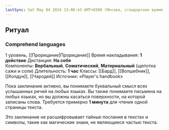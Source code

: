 ```yaml
---
lastSync: Sat May 04 2024 13:08:43 GMT+0300 (Москва, стандартное время)
---
```

## Ритуал
### Comprehend languages
1 уровень, [[Прорицание|Прорицание]]
Время накладывания: **1 действие**
Дистанция: **На себя**
Компоненты: **Вербальный**, **Соматический**, **Материальный** (щепотка сажи и соли)
Длительность: **1 час**
Классы: [[Бард]], [[Волшебник]], [[Колдун]], [[Чародей]]
Источник: «Player's handbook»

Пока заклинание активно, вы понимаете буквальный смысл всех услышанных речей на любых языках. Вы также понимаете письмена на любых языках, но вы должны касаться поверхности, на которой записаны слова. Требуется примерно **1 минута** для чтения одной страницы текста.

Это заклинание не расшифровывает тайные послания в текстах и символы, такие как магические знаки, не являющиеся частью текста.